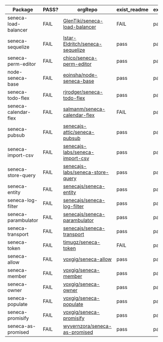 Package|PASS?|orgRepo|exist_readme|exist_pkgjson|exist_license|content_readme|content_pkgjson
---|---|---|---|---|---|---|---
seneca-load-balancer|FAIL|[GlenTiki/seneca-load-balancer](https://github.com/GlenTiki/seneca-load-balancer)|FAIL|pass|pass|FAIL|pass
seneca-sequelize|FAIL|[Istar-Eldritch/seneca-sequelize](https://github.com/Istar-Eldritch/seneca-sequelize)|pass|pass|pass|FAIL|pass
seneca-perm-editor|FAIL|[chico/seneca-perm-editor](https://github.com/chico/seneca-perm-editor)|pass|pass|FAIL|FAIL|pass
node-seneca-base|FAIL|[eoinsha/node-seneca-base](https://github.com/eoinsha/node-seneca-base)|pass|pass|FAIL|FAIL|pass
seneca-todo-flex|FAIL|[rjrodger/seneca-todo-flex](https://github.com/rjrodger/seneca-todo-flex)|pass|pass|pass|FAIL|pass
seneca-calendar-flex|FAIL|[salmanm/seneca-calendar-flex](https://github.com/salmanm/seneca-calendar-flex)|FAIL|pass|pass|FAIL|pass
seneca-pubsub|FAIL|[senecajs-attic/seneca-pubsub](https://github.com/senecajs-attic/seneca-pubsub)|pass|pass|pass|FAIL|pass
seneca-import-csv|FAIL|[senecajs-labs/seneca-import-csv](https://github.com/senecajs-labs/seneca-import-csv)|pass|pass|pass|FAIL|pass
seneca-store-query|FAIL|[senecajs-labs/seneca-store-query](https://github.com/senecajs-labs/seneca-store-query)|pass|pass|pass|FAIL|pass
seneca-entity|FAIL|[senecajs/seneca-entity](https://github.com/senecajs/seneca-entity)|pass|pass|pass|FAIL|pass
seneca-log-filter|FAIL|[senecajs/seneca-log-filter](https://github.com/senecajs/seneca-log-filter)|pass|pass|pass|FAIL|pass
seneca-parambulator|FAIL|[senecajs/seneca-parambulator](https://github.com/senecajs/seneca-parambulator)|pass|pass|pass|FAIL|pass
seneca-transport|FAIL|[senecajs/seneca-transport](https://github.com/senecajs/seneca-transport)|pass|pass|pass|FAIL|pass
seneca-token|FAIL|[timugz/seneca-token](https://github.com/timugz/seneca-token)|FAIL|pass|pass|FAIL|pass
seneca-allow|FAIL|[voxgig/seneca-allow](https://github.com/voxgig/seneca-allow)|pass|pass|pass|FAIL|pass
seneca-member|FAIL|[voxgig/seneca-member](https://github.com/voxgig/seneca-member)|pass|pass|pass|FAIL|pass
seneca-owner|FAIL|[voxgig/seneca-owner](https://github.com/voxgig/seneca-owner)|pass|pass|pass|FAIL|pass
seneca-populate|FAIL|[voxgig/seneca-populate](https://github.com/voxgig/seneca-populate)|pass|pass|pass|FAIL|pass
seneca-promisify|FAIL|[voxgig/seneca-promisify](https://github.com/voxgig/seneca-promisify)|pass|pass|pass|FAIL|pass
seneca-as-promised|FAIL|[wyvernzora/seneca-as-promised](https://github.com/wyvernzora/seneca-as-promised)|pass|pass|pass|FAIL|pass